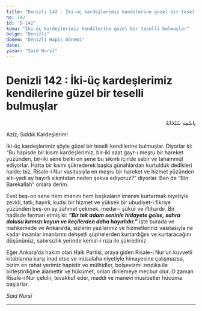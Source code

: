 ```yaml
---
title: "Denizli 142 : İki-üç kardeşlerimiz kendilerine güzel bir teselli bulmuşlar"
no: 142
id: "D-142"
konu: "İki-üç kardeşlerimiz kendilerine güzel bir teselli bulmuşlar"
bolge: "Denizli"
donem: "Denizli Hapis Dönemi"
date: 
yazar: "Said Nursî"
---
```


# Denizli 142 : İki-üç kardeşlerimiz kendilerine güzel bir teselli bulmuşlar

<p class="arabic" dir="rtl" title="Meal: “Her türlü noksan sıfatlardan yüce olan Allah’ın adıyla.”">بِاسْمِهِ سُبْحَانَهُ</p>

Aziz, Sıddık Kardeşlerim!

İki-üç kardeşlerimiz şöyle güzel bir teselli kendilerine bulmuşlar. Diyorlar ki: “Bu hapisde bir kısım kardeşlerimiz, bir-iki saat gayr-ı meşru bir hareket yüzünden, bir-iki sene belki on sene bu sıkıntı içinde sabır ve tahammül ediyorlar. Hatta bir kısmı şükrederek başka günahlardan kurtulduk dedikleri halde; biz, Risale-i Nur vasıtasıyla en meşru bir hareket ve hizmet yüzünden altı-yedi ay hayırlı sıkıntıdan neden şekva ediyoruz?” diyorlar. Ben de “Bin Barekallah” onlara derim.

Evet beş-on sene hem imanını hem başkaların imanını kurtarmak niyetiyle zevkli, tatlı, hayırlı, kudsi bir hizmet ve yüksek bir ubudiyet-i fikriye yüzünden beş-on ay zahmet çekmek, medar-ı şükür ve iftihardır. Bir hadisde ferman etmiş ki: ***“Bir tek adam seninle hidayete gelse, sahra dolusu kırmızı koyun ve keçilerden daha hayırlıdır.”*** İşte burada ve mahkemede ve Ankara’da, sizlerin yazılarınız ve hizmetleriniz vasıtasıyla ne kadar insanlar imanlarını dehşetli şüphelerden kurtardığını ve kurtaracağını düşününüz, sabırsızlık yerinde kemal-i rıza ile şükrediniz.

Eğer Ankara’da hakim olan Halk Partisi, oraya giden Risale-i Nur’un kuvvetli kitablarına karşı inad etse ve müsalaha niyetiyle himayesine çalışmazsa, bizim en rahat yerimiz hapistir ve mülhidler, bolşevizmi zındıka ile birleştirdiğine alamettir ve hükümet, onları dinlemeye mecbur olur. O zaman Risale-i Nur çekilir, tevakkuf eder, maddi ve manevi musibetler hücuma başlarlar.

*Said Nursî*

***
